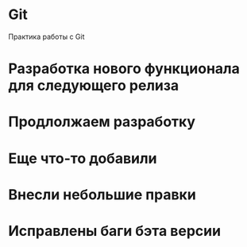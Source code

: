 # Git
Практика работы с Git
# Разработка нового функционала для следующего релиза
# Продлолжаем разработку
# Еще что-то добавили
# Внесли небольшие правки
# Исправлены баги бэта версии
